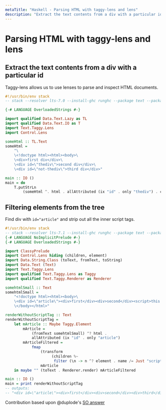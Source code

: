 ```yaml
---
metaTitle: "Haskell - Parsing HTML with taggy-lens and lens"
description: "Extract the text contents from a div with a particular id, Filtering elements from the tree"
---
```


# Parsing HTML with taggy-lens and lens



## Extract the text contents from a div with a particular id


Taggy-lens allows us to use lenses to parse and inspect HTML documents.

```hs
#!/usr/bin/env stack
-- stack --resolver lts-7.0 --install-ghc runghc --package text --package lens --package taggy-lens

{-# LANGUAGE OverloadedStrings #-}

import qualified Data.Text.Lazy as TL
import qualified Data.Text.IO as T
import Text.Taggy.Lens
import Control.Lens

someHtml :: TL.Text
someHtml =
    "\
    \<!doctype html><html><body>\
    \<div>first div</div>\
    \<div id=\"thediv\">second div</div>\
    \<div id=\"not-thediv\">third div</div>"

main :: IO ()
main = do
    T.putStrLn
        (someHtml ^. html . allAttributed (ix "id" . only "thediv") . contents)

```



## Filtering elements from the tree


Find div with `id="article"` and strip out all the inner script tags.

```hs
#!/usr/bin/env stack
-- stack --resolver lts-7.1 --install-ghc runghc --package text --package lens --package taggy-lens --package string-class --package classy-prelude
{-# LANGUAGE NoImplicitPrelude #-}
{-# LANGUAGE OverloadedStrings #-}

import ClassyPrelude
import Control.Lens hiding (children, element)
import Data.String.Class (toText, fromText, toString)
import Data.Text (Text)
import Text.Taggy.Lens
import qualified Text.Taggy.Lens as Taggy
import qualified Text.Taggy.Renderer as Renderer

somehtmlSmall :: Text
somehtmlSmall =
    "<!doctype html><html><body>\
    \<div id=\"article\"><div>first</div><div>second</div><script>this should be removed</script><div>third</div></div>\
    \</body></html>"

renderWithoutScriptTag :: Text
renderWithoutScriptTag =
    let mArticle :: Maybe Taggy.Element
        mArticle =
            (fromText somehtmlSmall) ^? html .
            allAttributed (ix "id" . only "article")
        mArticleFiltered =
            fmap
                (transform
                     (children %~
                      filter (\n -> n ^? element . name /= Just "script")))
                mArticle
    in maybe "" (toText . Renderer.render) mArticleFiltered

main :: IO ()
main = print renderWithoutScriptTag
-- outputs:
-- "<div id=\"article\"><div>first</div><div>second</div><div>third</div></div>"

```

Contribution based upon @duplode's [SO answer](http://stackoverflow.com/a/39865972/540810)

